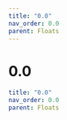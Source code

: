 ```yaml
---
title: "0.0"
nav_order: 0.0
parent: Floats
---
```


# 0.0

```yaml
title: "0.0"
nav_order: 0.0
parent: Floats
```
